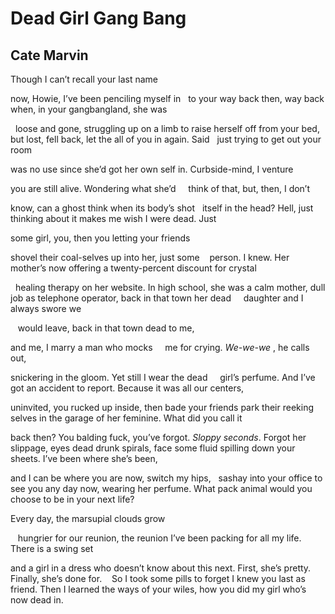 # Dead Girl Gang Bang
## Cate Marvin
Though I can’t recall your last name

now, Howie, I’ve been penciling myself in
  to your way back then, way back
when, in your gangbangland, she was

  loose and gone, struggling up on a limb
to raise herself off from your bed, but lost,
fell back, let the all of you in again. Said
  just trying to get out your room

was no use since she’d got her own
self in. Curbside-mind, I venture

you are still alive. Wondering what she’d
    think of that, but, then, I don’t

know, can a ghost think when its body’s shot
  itself in the head? Hell, just thinking about
it makes me wish I were dead. Just

some girl, you, then you letting your friends

shovel their coal-selves up into her, just some
   person. I knew. Her mother’s now offering
a twenty-percent discount for crystal

  healing therapy on her website. In high school,
she was a calm mother, dull job as telephone
operator, back in that town her dead
    daughter and I always swore we

   would leave, back in that town dead to me,

and me, I marry a man who mocks
    me for crying. _We-we-we_ , he calls out,

snickering in the gloom. Yet still I wear the dead
    girl’s perfume. And I’ve got an accident
to report. Because it was all our centers,

uninvited, you rucked up inside, then bade your
friends park their reeking selves in the garage
of her feminine. What did you call it


back then? You balding fuck, you’ve forgot.
_Sloppy seconds_. Forgot her slippage, eyes dead
drunk spirals, face some fluid spilling down
your sheets. I’ve been where she’s been,

and I can be where you are now, switch my hips,
  sashay into your office to see you any day now,
wearing her perfume. What pack animal
would you choose to be in your next life?


Every day, the marsupial clouds grow

   hungrier for our reunion, the reunion I’ve been
packing for all my life. There is a swing set

and a girl in a dress who doesn’t know about this
next. First, she’s pretty. Finally, she’s done for.
   So I took some pills to forget I knew you last
as friend. Then I learned the ways of your wiles,
how you did my girl who’s now dead in.